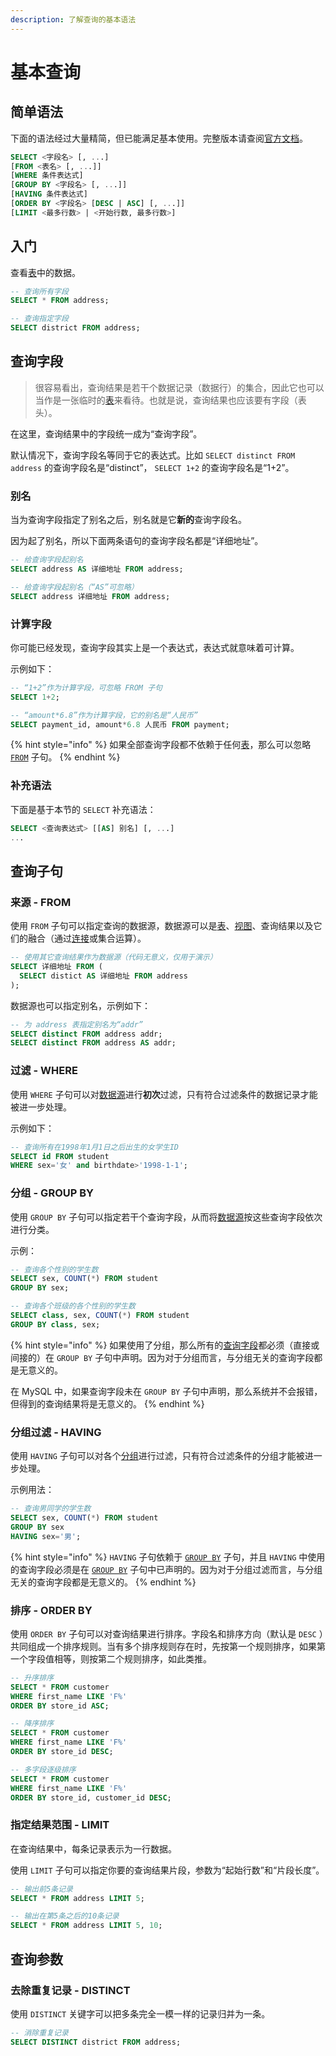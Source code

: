 ```yaml
---
description: 了解查询的基本语法
---
```


# 基本查询

## 简单语法 <a id="simple_syntax"></a>

下面的语法经过大量精简，但已能满足基本使用。完整版本请查阅[官方文档](https://dev.mysql.com/doc/refman/8.0/en/select.html)。

```sql
SELECT <字段名> [, ...]
[FROM <表名> [, ...]]
[WHERE 条件表达式]
[GROUP BY <字段名> [, ...]]
[HAVING 条件表达式]
[ORDER BY <字段名> [DESC | ASC] [, ...]]
[LIMIT <最多行数> | <开始行数, 最多行数>]
```

## 入门 <a id="entry"></a>

查看[表](../ddl/table.md)中的数据。

```sql
-- 查询所有字段
SELECT * FROM address;

-- 查询指定字段
SELECT district FROM address;
```

## 查询字段 <a id="query_field"></a>

> 很容易看出，查询结果是若干个数据记录（数据行）的集合，因此它也可以当作是一张临时的[表](../ddl/table.md)来看待。也就是说，查询结果也应该要有字段（表头）。

在这里，查询结果中的字段统一成为“查询字段”。

默认情况下，查询字段名等同于它的表达式。比如 `SELECT distinct FROM address` 的查询字段名是“distinct”， `SELECT 1+2` 的查询字段名是“1+2”。

### 别名 <a id="field_another_name"></a>

当为查询字段指定了别名之后，别名就是它**新的**查询字段名。

因为起了别名，所以下面两条语句的查询字段名都是“详细地址”。

```sql
-- 给查询字段起别名
SELECT address AS 详细地址 FROM address;

-- 给查询字段起别名（“AS”可忽略）
SELECT address 详细地址 FROM address;
```

### 计算字段 <a id="calculate_on_field"></a>

你可能已经发现，查询字段其实上是一个表达式，表达式就意味着可计算。

示例如下：

```sql
-- “1+2”作为计算字段，可忽略 FROM 子句
SELECT 1+2;

-- “amount*6.8”作为计算字段，它的别名是“人民币”
SELECT payment_id, amount*6.8 人民币 FROM payment;
```

{% hint style="info" %}
如果全部查询字段都不依赖于任何[表](../ddl/table.md)，那么可以忽略 [`FROM`](basic_query.md#from) 子句。
{% endhint %}

### 补充语法 <a id="query_field_syntax"></a>

下面是基于本节的 `SELECT` 补充语法：

```sql
SELECT <查询表达式> [[AS] 别名] [, ...]
...
```

## 查询子句 <a id="query_clause"></a>

### 来源 - FROM <a id="from"></a>

使用 `FROM` 子句可以指定查询的数据源，数据源可以是[表](../ddl/table.md)、[视图](../ddl/view.md)、查询结果以及它们的融合（通过[连接](join_query.md)或集合运算）。

```sql
-- 使用其它查询结果作为数据源（代码无意义，仅用于演示）
SELECT 详细地址 FROM (
  SELECT distict AS 详细地址 FROM address
);
```

数据源也可以指定别名，示例如下：

```sql
-- 为 address 表指定别名为“addr”
SELECT distinct FROM address addr;
SELECT distinct FROM address AS addr;
```

### 过滤 - WHERE <a id="where"></a>

使用 `WHERE` 子句可以对[数据源](basic_query.md#from)进行**初次**过滤，只有符合过滤条件的数据记录才能被进一步处理。

示例如下：

```sql
-- 查询所有在1998年1月1日之后出生的女学生ID
SELECT id FROM student
WHERE sex='女' and birthdate>'1998-1-1';
```

### 分组 - GROUP BY <a id="group_by"></a>

使用 `GROUP BY` 子句可以指定若干个查询字段，从而将[数据源](basic_query.md#from)按这些查询字段依次进行分类。

示例：

```sql
-- 查询各个性别的学生数
SELECT sex, COUNT(*) FROM student
GROUP BY sex;

-- 查询各个班级的各个性别的学生数
SELECT class, sex, COUNT(*) FROM student
GROUP BY class, sex;
```

{% hint style="info" %}
如果使用了分组，那么所有的[查询字段](basic_query.md#query_field)都必须（直接或间接的）在 `GROUP BY` 子句中声明。因为对于分组而言，与分组无关的查询字段都是无意义的。

在 MySQL 中，如果查询字段未在 `GROUP BY` 子句中声明，那么系统并不会报错，但得到的查询结果将是无意义的。
{% endhint %}

### 分组过滤 - HAVING <a id="having"></a>

使用 `HAVING` 子句可以对各个[分组](basic_query.md#group_by)进行过滤，只有符合过滤条件的分组才能被进一步处理。

示例用法：

```sql
-- 查询男同学的学生数
SELECT sex, COUNT(*) FROM student
GROUP BY sex
HAVING sex='男';
```

{% hint style="info" %}
`HAVING` 子句依赖于 [`GROUP BY`](basic_query.md#group_by) 子句，并且 `HAVING`  中使用的查询字段必须是在 [`GROUP BY`](basic_query.md#group_by) 子句中已声明的。因为对于分组过滤而言，与分组无关的查询字段都是无意义的。
{% endhint %}

### 排序 - ORDER BY <a id="order_by"></a>

使用 `ORDER BY` 子句可以对查询结果进行排序。字段名和排序方向（默认是 `DESC` ）共同组成一个排序规则。当有多个排序规则存在时，先按第一个规则排序，如果第一个字段值相等，则按第二个规则排序，如此类推。

```sql
-- 升序排序
SELECT * FROM customer
WHERE first_name LIKE 'F%'
ORDER BY store_id ASC;

-- 降序排序
SELECT * FROM customer
WHERE first_name LIKE 'F%'
ORDER BY store_id DESC;

-- 多字段逐级排序
SELECT * FROM customer
WHERE first_name LIKE 'F%'
ORDER BY store_id, customer_id DESC;
```

### 指定结果范围 - LIMIT <a id="limit"></a>

在查询结果中，每条记录表示为一行数据。

使用 `LIMIT` 子句可以指定你要的查询结果片段，参数为“起始行数”和“片段长度”。

```sql
-- 输出前5条记录
SELECT * FROM address LIMIT 5;

-- 输出在第5条之后的10条记录
SELECT * FROM address LIMIT 5, 10;
```

## 查询参数 <a id="parameter"></a>

### 去除重复记录 - DISTINCT <a id="distinct"></a>

使用  `DISTINCT` 关键字可以把多条完全一模一样的记录归并为一条。

```sql
-- 消除重复记录
SELECT DISTINCT district FROM address;
```

